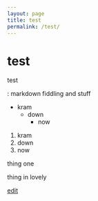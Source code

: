 ```yaml
---
layout: page
title: test
permalink: /test/
---
```


# test

test

:  markdown fiddling and stuff

* kram
  * down
    * now

1. kram
2. down
3. now

  thing one

thing in
 lovely


[edit](https://github.com/exfinium/isought/edit/master/test.md)
